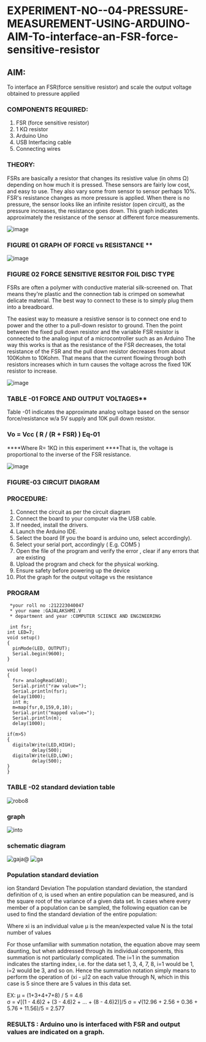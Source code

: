 # EXPERIMENT-NO--04-PRESSURE-MEASUREMENT-USING-ARDUINO-AIM-To-interface-an-FSR-force-sensitive-resistor


## AIM: 
To interface an FSR(force sensitive resistor) and scale the output voltage obtained to pressure applied 
 
### COMPONENTS REQUIRED:
1.	FSR  (force sensitive resistor)
2.	1 KΩ resistor 
3.	Arduino Uno 
4.	USB Interfacing cable 
5.	Connecting wires 


### THEORY: 
FSRs are basically a resistor that changes its resistive value (in ohms Ω) depending on how much it is pressed. These sensors are fairly low cost, and easy to use. They also vary some from sensor to sensor perhaps 10%. FSR's resistance changes as more pressure is applied. When there is no pressure, the sensor looks like an infinite resistor (open circuit), as the pressure increases, the resistance goes down. This graph indicates approximately the resistance of the sensor at different force measurements.
 

![image](https://user-images.githubusercontent.com/36288975/163532939-d6888ae1-4068-4d83-86a7-fc4c32d5179e.png)

### FIGURE 01 GRAPH OF FORCE vs RESISTANCE **




![image](https://user-images.githubusercontent.com/36288975/163532957-82d57567-a1c3-48c5-8a87-7ea66d6fca49.png)




### FIGURE 02 FORCE SENSITIVE RESITOR FOIL DISC TYPE  

FSRs are often a polymer with conductive material silk-screened on. That means they're plastic and the connection tab is crimped on somewhat delicate material. The best way to connect to these is to simply plug them into a breadboard.

The easiest way to measure a resistive sensor is to connect one end to power and the other to a pull-down resistor to ground. Then the point between the fixed pull down resistor and the variable FSR resistor is connected to the analog input of a microcontroller such as an Arduino The way this works is that as the resistance of the FSR decreases, the total resistance of the FSR and the pull down resistor decreases from about 100Kohm to 10Kohm. That means that the current flowing through both resistors increases which in turn causes the voltage across the fixed 10K resistor to increase.

 ![image](https://user-images.githubusercontent.com/36288975/163532972-2b909551-12c9-485d-adb1-d1e988d557bd.png)

### TABLE -01 FORCE AND OUTPUT VOLTAGES**
	
  Table -01 indicates the approximate analog voltage based on the sensor force/resistance w/a 5V supply and 10K pull down resistor.

### Vo = Vcc ( R / (R + FSR) )								Eq-01

****Where R= 1KΩ in this experiment 
****That is, the voltage is proportional to the inverse of the FSR resistance.










![image](https://user-images.githubusercontent.com/36288975/163532979-a2a5cb5c-f495-442c-843e-bebb82737a35.png)



### FIGURE-03 CIRCUIT DIAGRAM



### PROCEDURE:
1.	Connect the circuit as per the circuit diagram 
2.	Connect the board to your computer via the USB cable.
3.	If needed, install the drivers.
4.	Launch the Arduino IDE.
5.	Select the board (If you the board is arduino uno, select accordingly).
6.	Select your serial port, accordingly ( E.g. COM5 )
7.	Open the file of the program  and verify the error , clear if any errors that are existing 
8.	Upload the program and check for the physical working. 
9.	Ensure safety before powering up the device 
10.	Plot the graph for the output voltage vs the resistance 


### PROGRAM 
```
 *your roll no :212223040047
 * your name :GAJALAKSHMI.V
 * department and year :COMPUTER SCIENCE AND ENGINEERING
 
 int fsr;
int LED=7;
void setup()
{
  pinMode(LED, OUTPUT);
  Serial.begin(9600);
}

void loop()
{
  fsr= analogRead(A0);
  Serial.print("raw value=");
  Serial.println(fsr);
  delay(1000);
  int m;
  m=map(fsr,0,159,0,10);
  Serial.print("mapped value=");
  Serial.println(m);
  delay(1000);
  
if(m>5)
{
  digitalWrite(LED,HIGH);
         delay(500);
  digitalWrite(LED,LOW);
         delay(500);
}
}
``` 
 
 
 
 
 
 
 
 
 
 
 




### TABLE -02 standard deviation table 


![robo8](https://github.com/Gajalakshmivelmurugan/EXPERIMENT-NO--04-PRESSURE-MEASUREMENT-USING-ARDUINO-AIM-To-interface-an-FSR-force-sensitive-resist/assets/144871940/78299ab7-b01f-408b-8874-d66434c4d8e1)


### graph

![into](https://github.com/Gajalakshmivelmurugan/EXPERIMENT-NO--04-PRESSURE-MEASUREMENT-USING-ARDUINO-AIM-To-interface-an-FSR-force-sensitive-resist/assets/144871940/8a5a35d7-bd31-4a36-81d7-60656a6a98e6)

### schematic diagram

![gaja@](https://github.com/Gajalakshmivelmurugan/EXPERIMENT-NO--04-PRESSURE-MEASUREMENT-USING-ARDUINO-AIM-To-interface-an-FSR-force-sensitive-resist/assets/144871940/1b436515-91c0-4ebc-a4f2-66f9dd4ce533)
![ga](https://github.com/Gajalakshmivelmurugan/EXPERIMENT-NO--04-PRESSURE-MEASUREMENT-USING-ARDUINO-AIM-To-interface-an-FSR-force-sensitive-resist/assets/144871940/bd089014-5151-441d-af7d-623b2aad3780)

### Population standard deviation
ion Standard Deviation
The population standard deviation, the standard definition of σ, is used when an entire population can be measured, and is the square root of the variance of a given data set. In cases where every member of a population can be sampled, the following equation can be used to find the standard deviation of the entire population:



Where
xi is an individual value
μ is the mean/expected value
N is the total number of values

For those unfamiliar with summation notation, the equation above may seem daunting, but when addressed through its individual components, this summation is not particularly complicated. The i=1 in the summation indicates the starting index, i.e. for the data set 1, 3, 4, 7, 8, i=1 would be 1, i=2 would be 3, and so on. Hence the summation notation simply means to perform the operation of (xi - μ)2 on each value through N, which in this case is 5 since there are 5 values in this data set.

EX:           μ = (1+3+4+7+8) / 5 = 4.6        
σ = √[(1 - 4.6)2 + (3 - 4.6)2 + ... + (8 - 4.6)2)]/5
σ = √(12.96 + 2.56 + 0.36 + 5.76 + 11.56)/5 = 2.577















### RESULTS : Arduino uno is interfaced with FSR and output values are indicated on a graph.
